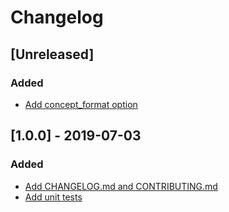 # Changelog

## [Unreleased]
### Added
 - [Add concept_format option](51f0116be25b565b1d36c0499e6d59a0f5fc523c)

## [1.0.0] - 2019-07-03
### Added
 - [Add CHANGELOG.md and CONTRIBUTING.md](3f52ff44962708b1f7be46c5ee284503ca9b1e37)
 - [Add unit tests](8d265c2d08a57164aced7c09b39e4d8f02c491e9)
